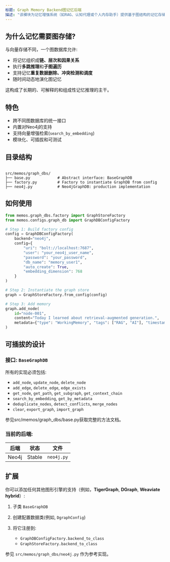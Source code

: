 ```yaml
---
标题: Graph Memory Backend图记忆后端
描述: "该模块为记忆增强系统（如RAG、认知代理或个人内存助手）提供基于图结构的记忆存储和查询. <br/>它定义了一个干净的抽象类(`BaseGraphDB`)，并使用**Neo4j**实现了一个可用于生产环境的实现。"
---
```


## 为什么记忆需要图存储?

与向量存储不同，一个图数据库允许:

- 将记忆组织成**链、层次和因果关系**
- 执行**多跳推理**和**子图遍历**
- 支持记忆**重复数据删除、冲突检测和调度**
- 随时间动态地演化图记忆

这构成了长期的、可解释的和组成性记忆推理的主干。

## 特色

- 跨不同图数据库的统一接口
- 内置对Neo4j的支持
- 支持向量增强检索(`search_by_embedding`)
- 模块化、可插拔和可测试
## 目录结构

```

src/memos/graph_dbs/
├── base.py            # Abstract interface: BaseGraphDB
├── factory.py         # Factory to instantiate GraphDB from config
├── neo4j.py           # Neo4jGraphDB: production implementation

````

## 如何使用

```python
from memos.graph_dbs.factory import GraphStoreFactory
from memos.configs.graph_db import GraphDBConfigFactory

# Step 1: Build factory config
config = GraphDBConfigFactory(
    backend="neo4j",
    config={
        "uri": "bolt://localhost:7687",
        "user": "your_neo4j_user_name",
        "password": "your_password",
        "db_name": "memory_user1",
        "auto_create": True,
        "embedding_dimension": 768
    }
)

# Step 2: Instantiate the graph store
graph = GraphStoreFactory.from_config(config)

# Step 3: Add memory
graph.add_node(
    id="node-001",
    content="Today I learned about retrieval-augmented generation.",
    metadata={"type": "WorkingMemory", "tags": ["RAG", "AI"], "timestamp": "2025-06-05"}
)
````

## 可插拔的设计

### 接口: `BaseGraphDB`

所有的实现必须包括:

* `add_node`, `update_node`, `delete_node`
* `add_edge`, `delete_edge`, `edge_exists`
* `get_node`, `get_path`, `get_subgraph`, `get_context_chain`
* `search_by_embedding`, `get_by_metadata`
* `deduplicate_nodes`, `detect_conflicts`, `merge_nodes`
* `clear`, `export_graph`, `import_graph`

参见src/memos/graph_dbs/base.py获取完整的方法文档。

### 当前的后端:

| 后端 | 状态 | 文件       |
| ------- | ------ | ---------- |
| Neo4j   | Stable | `neo4j.py` |

## 扩展

你可以添加任何其他图形引擎的支持（例如，**TigerGraph**, **DGraph**, **Weaviate hybrid**）:

1. 子类 `BaseGraphDB`
2. 创建配置数据类(例如, `DgraphConfig`)
3. 将它注册到:

   * `GraphDBConfigFactory.backend_to_class`
   * `GraphStoreFactory.backend_to_class`

参见 `src/memos/graph_dbs/neo4j.py` 作为参考实现。
